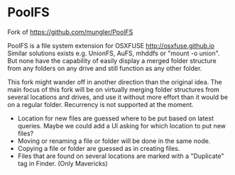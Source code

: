 PoolFS
======

Fork of https://github.com/mungler/PoolFS

PoolFS is a file system extension for OSXFUSE http://osxfuse.github.io
Similar solutions exists e.g. UnionFS, AuFS, mhddfs or "mount -o union". But none have the capability of easily display a merged folder structure from any folders on any drive and still function as any other folder.

This fork might wander off in another direction than the original idea.
The main focus of this fork will be on virtually merging folder structures from several locations and drives, and use it without more effort than it would be on a regular folder. Recurrency is not supported at the moment.

* Location for new files are guessed where to be put based on latest queries. Maybe we could add a UI asking for which location to put new files?
* Moving or renaming a file or folder will be done in the same node.
* Copying a file or folder are guessed as in creating files.
* Files that are found on several locations are marked with a "Duplicate" tag in Finder. (Only Mavericks)





